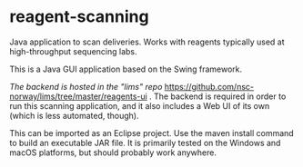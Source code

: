 # reagent-scanning

Java application to scan deliveries. Works with reagents typically used at 
high-throughput sequencing labs.

This is a Java GUI application based on the Swing framework.

*The backend is hosted in the "lims" repo* https://github.com/nsc-norway/lims/tree/master/reagents-ui . The backend is required in order to run this scanning application, and it also includes a Web UI of its own (which is less automated, though).

This can be imported as an Eclipse project. Use the maven install command to build an
executable JAR file. It is primarily tested on the Windows and macOS platforms, but should probably work anywhere. 
